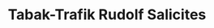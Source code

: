 ---
title: "Tabak-Trafik Rudolf Salicites"
url: /graz/tabak-trafik-rudolf-salicites/
shop: Kiosk
---